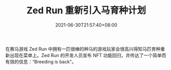 ﻿---
title: "Zed Run 重新引入马育种计划"
date: 2021-06-30T21:57:40+08:00
lastmod: 2021-06-30T16:45:40+08:00
draft: false
authors: ["Andrea"]
description: "在赛马游戏 Zed Run 中拥有一匹很棒的种马的游戏玩家会很高兴得知马匹育种重新出现在菜单上。Zed Run 的开发人员宣布 NFT 功能回归，并传达了一个简单而有效的信息：“Breeding is back”。"
featuredImage: "zed-run-reintroduces-horse-breeding-program.png"
tags: ["Virtual World","虚拟世界","Play to Earn"]
categories: ["news"]
news: ["虚拟世界"]
weight: 
lightgallery: true
pinned: false
recommend: false
recommend1: false
---

在赛马游戏 Zed Run 中拥有一匹很棒的种马的游戏玩家会很高兴得知马匹育种重新出现在菜单上。Zed Run 的开发人员宣布 NFT 功能回归，并传达了一个简单而有效的信息：“Breeding is back”。

<!--more-->

